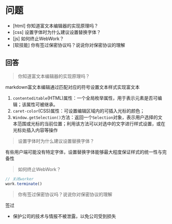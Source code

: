 # 问题

+ [html] 你知道富文本编辑器的实现原理吗？
+ [css] 设置字体时为什么建议设置替换字体？
+ [js] 如何终止WebWork？
+ [软技能] 你有签过保密协议吗？说说你对保密协议的理解

## 回答

> 你知道富文本编辑器的实现原理吗？

markdown富文本编辑通过匹配对应的符号设置文本样式实现富文本

1. `contenteditable`(HTML)属性：一个全局枚举属性，用于表示元素是否可编辑；该属性可被继承。
2. `caret-color`(CSS)属性：可设置编辑区域内的可插入光标的颜色；
3. `Window.getSelection()`方法：返回一个`Selection`对象，表示用户选择的文本范围或光标的当前位置；利用该方法可以对选中的文字进行样式设置，或在光标处插入内容等操作

> 设置字体时为什么建议设置替换字体？

有些用户端可能没有特定字体，设置替换字体能够最大程度保证样式的统一性与完备性

> 如何终止WebWork？

```javascript
// 关闭worker
work.terminate()
```

> 你有签过保密协议吗？说说你对保密协议的理解

签过

+ 保护公司的技术与情报不被泄露，以免公司受到损失

